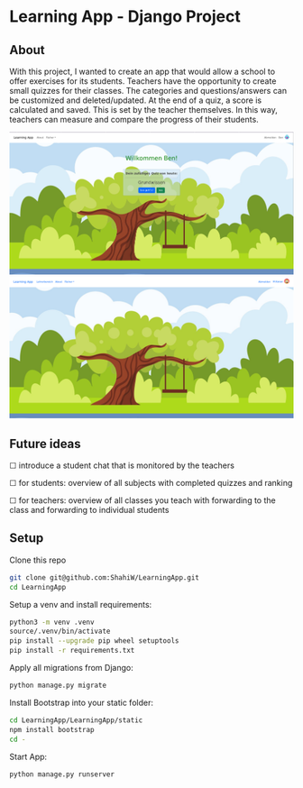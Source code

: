 # Learning App - Django Project

## About

With this project, I wanted to create an app that would allow a school to offer exercises for its students. Teachers have the opportunity to create small quizzes for their classes. The categories and questions/answers can be customized and deleted/updated. At the end of a quiz, a score is calculated and saved. This is set by the teacher themselves. In this way, teachers can measure and compare the progress of their students.

![Screenshot learningApp](./pictures/LearningApp.png) ![Screenshot2 learningApp](./pictures/LearningAppScreenshot2.png)

## Future ideas

&#9744; introduce a student chat that is monitored by the teachers

&#9744; for students: overview of all subjects with completed quizzes and ranking

&#9744; for teachers: overview of all classes you teach with forwarding to the class and forwarding to individual students

## Setup

Clone this repo 

```bash
git clone git@github.com:ShahiW/LearningApp.git
cd LearningApp
```

Setup a venv and install requirements:

``` bash
python3 -m venv .venv
source/.venv/bin/activate
pip install --upgrade pip wheel setuptools
pip install -r requirements.txt
```

Apply all migrations from Django:

```bash
python manage.py migrate
```

Install Bootstrap into your static folder:

```bash
cd LearningApp/LearningApp/static
npm install bootstrap
cd -
```

Start App:

```bash
python manage.py runserver
```
